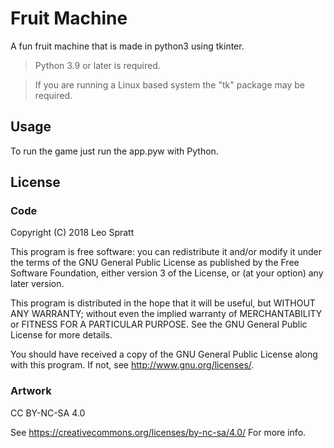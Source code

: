 # Fruit Machine
A fun fruit machine that is made in python3 using tkinter.

> Python 3.9 or later is required.

> If you are running a Linux based system the "tk" package may be required.

## Usage
To run the game just run the app.pyw with Python.

## License
### Code
Copyright (C) 2018 Leo Spratt

This program is free software: you can redistribute it and/or modify
it under the terms of the GNU General Public License as published by
the Free Software Foundation, either version 3 of the License, or
(at your option) any later version.

This program is distributed in the hope that it will be useful,
but WITHOUT ANY WARRANTY; without even the implied warranty of
MERCHANTABILITY or FITNESS FOR A PARTICULAR PURPOSE.  See the
GNU General Public License for more details.

You should have received a copy of the GNU General Public License
along with this program.  If not, see <http://www.gnu.org/licenses/>.

### Artwork
CC BY-NC-SA 4.0

See <https://creativecommons.org/licenses/by-nc-sa/4.0/> For more info.
